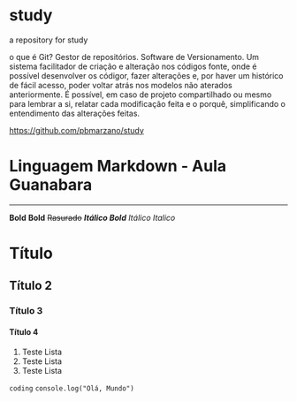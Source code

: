 # study
a repository for study

o que é Git? Gestor de repositórios. Software de Versionamento. Um sistema facilitador de criação e alteração nos códigos fonte, onde é possível desenvolver os códigor, fazer alterações e, por haver um histórico de fácil acesso, poder voltar atrás nos modelos não aterados anteriormente. É possível, em caso de projeto compartilhado ou mesmo para lembrar a si, relatar cada modificação feita e o porquê, simplificando o entendimento das alterações feitas.

https://github.com/pbmarzano/study

# Linguagem Markdown - Aula Guanabara
___

**Bold**
__Bold__
~~Rasurado~~
_**Itálico Bold**_
_Itálico_
*Italico*

# Título
## Título 2
### Título 3
#### Título 4


1. Teste Lista
1. Teste Lista
1. Teste Lista

`coding`
``console.log("Olá, Mundo")``
